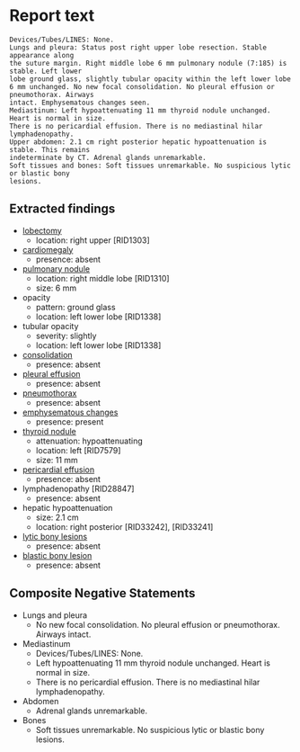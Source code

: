 # Report text

```text
Devices/Tubes/LINES: None.
Lungs and pleura: Status post right upper lobe resection. Stable appearance along
the suture margin. Right middle lobe 6 mm pulmonary nodule (7:185) is stable. Left lower
lobe ground glass, slightly tubular opacity within the left lower lobe 6 mm unchanged. No new focal consolidation. No pleural effusion or pneumothorax. Airways
intact. Emphysematous changes seen.
Mediastinum: Left hypoattenuating 11 mm thyroid nodule unchanged. Heart is normal in size.
There is no pericardial effusion. There is no mediastinal hilar lymphadenopathy.
Upper abdomen: 2.1 cm right posterior hepatic hypoattenuation is stable. This remains
indeterminate by CT. Adrenal glands unremarkable.
Soft tissues and bones: Soft tissues unremarkable. No suspicious lytic or blastic bony
lesions.
```

## Extracted findings

- [lobectomy](../../definitions/hood/lobectomy.md)
  - location: right upper \[RID1303\]
- [cardiomegaly](../../definitions/upmedic/Cardiomegaly.cde.md)
  - presence: absent
- [pulmonary nodule](../../definitions/hood/pulmonary-nodule.md)
  - location: right middle lobe \[RID1310\]
  - size: 6 mm
- opacity
  - pattern: ground glass
  - location: left lower lobe \[RID1338\]
- tubular opacity
  - severity: slightly
  - location: left lower lobe \[RID1338\]
- [consolidation](../../definitions/smartreporting/consolidation.txt)
  - presence: absent
- [pleural effusion](../../definitions/hood/pleural-effusion.md)
  - presence: absent
- [pneumothorax](../../definitions/hood/pneumothorax.md)
  - presence: absent
- [emphysematous changes](../../definitions/hood/emphysema.md)
  - presence: present
- [thyroid nodule](../../definitions/hood/thyroid-nodule.md)
  - attenuation: hypoattenuating
  - location: left \[RID7579\]
  - size: 11 mm
- [pericardial effusion](../../definitions/hood/pericardial-effusion.md)
  - presence: absent
- lymphadenopathy \[RID28847\]
  - presence: absent
- hepatic hypoattenuation
  - size:  2.1 cm
  - location: right posterior \[RID33242\], \[RID33241\]
- [lytic bony lesions](../../definitions/hood/lytic-lesion.md)
  - presence: absent
- [blastic bony lesion](../../definitions/hood/sclerotic-lesion.md)
  - presence: absent

## Composite Negative Statements

- Lungs and pleura
  - No new focal consolidation. No pleural effusion or pneumothorax. Airways intact.
- Mediastinum
  - Devices/Tubes/LINES: None.
  - Left hypoattenuating 11 mm thyroid nodule unchanged. Heart is normal in size.
  - There is no pericardial effusion. There is no mediastinal hilar lymphadenopathy.
- Abdomen
  - Adrenal glands unremarkable.
- Bones
  - Soft tissues unremarkable. No suspicious lytic or blastic bony lesions.
